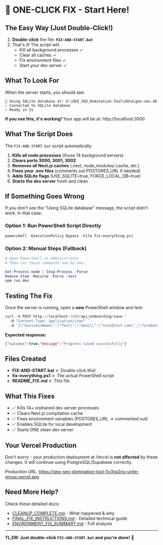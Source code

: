 # 🚀 ONE-CLICK FIX - Start Here!

## The Easy Way (Just Double-Click!)

1. **Double-click** the file: **`FIX-AND-START.bat`**
2. That's it! The script will:
   - Kill all background processes ✓
   - Clear all caches ✓
   - Fix environment files ✓
   - Start your dev server ✓

## What To Look For

When the server starts, you should see:
```
🔧 Using SQLite database at: D:\GEO_SEO_Domination-Tool\data\geo-seo.db
✓ Connected to SQLite database
✓ Ready in 2s
```

**If you see this, it's working!** Your app will be at: http://localhost:3000

## What The Script Does

The `FIX-AND-START.bat` script automatically:

1. **Kills all node processes** (those 14 background servers)
2. **Clears ports 3000, 3001, 3002**
3. **Removes all Next.js caches** (.next, node_modules/.cache, etc.)
4. **Fixes your .env files** (comments out POSTGRES_URL if needed)
5. **Adds SQLite flags** (USE_SQLITE=true, FORCE_LOCAL_DB=true)
6. **Starts the dev server** fresh and clean

## If Something Goes Wrong

If you don't see the "Using SQLite database" message, the script didn't work. In that case:

### Option 1: Run PowerShell Script Directly
```powershell
powershell -ExecutionPolicy Bypass -File fix-everything.ps1
```

### Option 2: Manual Steps (Fallback)
```powershell
# Open PowerShell as Administrator
# Then run these commands one by one:

Get-Process node | Stop-Process -Force
Remove-Item -Recurse -Force .next
npm run dev
```

## Testing The Fix

Once the server is running, open a **new** PowerShell window and test:

```powershell
curl -X POST http://localhost:3000/api/onboarding/save `
  -H "Content-Type: application/json" `
  -d '{\"businessName\":\"Test\",\"email\":\"test@test.com\",\"formData\":{},\"currentStep\":1}'
```

**Expected response:**
```json
{"success":true,"message":"Progress saved successfully"}
```

## Files Created

- **FIX-AND-START.bat** ← Double-click this!
- **fix-everything.ps1** ← The actual PowerShell script
- **README_FIX.md** ← This file

## What This Fixes

- ✅ Kills 14+ orphaned dev server processes
- ✅ Clears Next.js compilation cache
- ✅ Fixes environment variables (POSTGRES_URL → commented out)
- ✅ Enables SQLite for local development
- ✅ Starts ONE clean dev server

## Your Vercel Production

Don't worry - your production deployment at Vercel is **not affected** by these changes. It will continue using PostgreSQL/Supabase correctly.

Production URL: https://geo-seo-domination-tool-5v3igj2nu-unite-group.vercel.app

## Need More Help?

Check these detailed docs:
- [CLEANUP_COMPLETE.md](CLEANUP_COMPLETE.md) - What happened & why
- [FINAL_FIX_INSTRUCTIONS.md](FINAL_FIX_INSTRUCTIONS.md) - Detailed technical guide
- [ENVIRONMENT_FIX_SUMMARY.md](ENVIRONMENT_FIX_SUMMARY.md) - Full analysis

---

**TL;DR: Just double-click `FIX-AND-START.bat` and you're done!** 🎉
